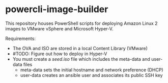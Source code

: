 # powercli-image-builder

This repository houses PowerShell scripts for deploying Amazon Linux 2 images to VMware vSphere and Microsoft Hyper-V.

Requirements:
- The OVA and ISO are stored in a local Content Library (VMware)
- #TODO: Figure out how to deploy in Hyper-V
- You must create a *seed.iso* file which includes the meta-data and user-data files
  - meta-data sets the initial hostname and network preference (DHCP)
  - user-data creates an ansible user and associates its public SSH key
